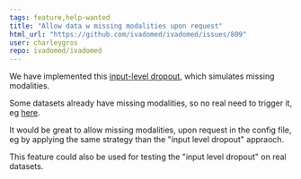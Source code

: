 ```yaml
---
tags: feature,help-wanted
title: "Allow data w missing modalities upon request"
html_url: "https://github.com/ivadomed/ivadomed/issues/809"
user: charleygros
repo: ivadomed/ivadomed
---
```


We have implemented this [input-level dropout](https://github.com/ivadomed/ivadomed/pull/705), which simulates missing modalities.

Some datasets already have missing modalities, so no real need to trigger it, eg [here](https://github.com/ivadomed/ivadomed/issues/808#issuecomment-848856451).

It would be great to allow missing modalities, upon request in the config file, eg by applying the same strategy than the "input level dropout" appraoch.

This feature could also be used for testing the "input level dropout" on real datasets.